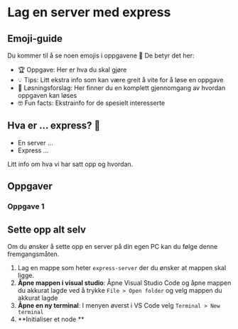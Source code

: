 # Lag en server med express

## Emoji-guide
Du kommer til å se noen emojis i oppgavene 🤩 De betyr det her:

- 🏆 Oppgave: Her er hva du skal gjøre
- 💡 Tips: Litt ekstra info som kan være greit å vite for å løse en oppgave
- 🚨 Løsningsforslag: Her finner du en komplett gjennomgang av hvordan oppgaven kan løses
- 🤓 Fun facts: Ekstrainfo for de spesielt interesserte

## Hva er ... express? 🤔

- En server ...
- Express ...

Litt info om hva vi har satt opp og hvordan.

## Oppgaver

### Oppgave 1

## Sette opp alt selv 
Om du ønsker å sette opp en server på din egen PC kan du følge denne fremgangsmåten. 

1. Lag en mappe som heter `express-server` der du ønsker at mappen skal ligge. 
2. **Åpne mappen i visual studio**: Åpne Visual Studio Code og åpne mappen du akkurat lagde ved å trykke `File > Open folder` og velg mappen du akkurat lagde
3. **Åpne en ny terminal**: I menyen øverst i VS Code velg `Terminal > New terminal`
4. **Initialiser et node **
